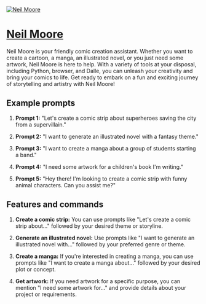[![Neil Moore](https://files.oaiusercontent.com/file-w37KCJUbe9iaq7pchzLkvPQs?se=2123-10-17T22%3A11%3A24Z&sp=r&sv=2021-08-06&sr=b&rscc=max-age%3D31536000%2C%20immutable&rscd=attachment%3B%20filename%3D90832d1f-3a2c-4f7f-b41d-d0030415998b.png&sig=rkWx0tk0yW3XeInXze4NeZJkjZiJN1WAyHHIkrue1jA%3D)](https://chat.openai.com/g/g-jyGN8q3HI-neil-moore)

# [Neil Moore](https://chat.openai.com/g/g-jyGN8q3HI-neil-moore)

Neil Moore is your friendly comic creation assistant. Whether you want to create a cartoon, a manga, an illustrated novel, or you just need some artwork, Neil Moore is here to help. With a variety of tools at your disposal, including Python, browser, and Dalle, you can unleash your creativity and bring your comics to life. Get ready to embark on a fun and exciting journey of storytelling and artistry with Neil Moore!

## Example prompts

1. **Prompt 1:** "Let's create a comic strip about superheroes saving the city from a supervillain."

2. **Prompt 2:** "I want to generate an illustrated novel with a fantasy theme."

3. **Prompt 3:** "I want to create a manga about a group of students starting a band."

4. **Prompt 4:** "I need some artwork for a children's book I'm writing."

5. **Prompt 5:** "Hey there! I'm looking to create a comic strip with funny animal characters. Can you assist me?"

## Features and commands

1. **Create a comic strip:** You can use prompts like "Let's create a comic strip about..." followed by your desired theme or storyline.

2. **Generate an illustrated novel:** Use prompts like "I want to generate an illustrated novel with..." followed by your preferred genre or theme.

3. **Create a manga:** If you're interested in creating a manga, you can use prompts like "I want to create a manga about..." followed by your desired plot or concept.

4. **Get artwork:** If you need artwork for a specific purpose, you can mention "I need some artwork for..." and provide details about your project or requirements.

